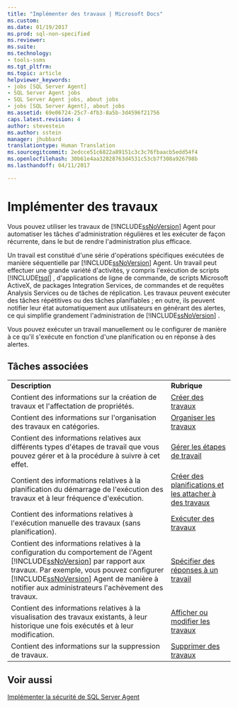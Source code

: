 ```yaml
---
title: "Implémenter des travaux | Microsoft Docs"
ms.custom: 
ms.date: 01/19/2017
ms.prod: sql-non-specified
ms.reviewer: 
ms.suite: 
ms.technology:
- tools-ssms
ms.tgt_pltfrm: 
ms.topic: article
helpviewer_keywords:
- jobs [SQL Server Agent]
- SQL Server Agent jobs
- SQL Server Agent jobs, about jobs
- jobs [SQL Server Agent], about jobs
ms.assetid: 69e06724-25c7-4fb3-8a5b-3d4596f21756
caps.latest.revision: 4
author: stevestein
ms.author: sstein
manager: jhubbard
translationtype: Human Translation
ms.sourcegitcommit: 2edcce51c6822a89151c3c3c76fbaacb5edd54f4
ms.openlocfilehash: 30b61e4aa32828763d4531c53cb7f308a926798b
ms.lasthandoff: 04/11/2017

---
```

# <a name="implement-jobs"></a>Implémenter des travaux
Vous pouvez utiliser les travaux de [!INCLUDE[ssNoVersion](../../includes/ssnoversion_md.md)] Agent pour automatiser les tâches d'administration régulières et les exécuter de façon récurrente, dans le but de rendre l'administration plus efficace.  
  
Un travail est constitué d'une série d'opérations spécifiques exécutées de manière séquentielle par [!INCLUDE[ssNoVersion](../../includes/ssnoversion_md.md)] Agent. Un travail peut effectuer une grande variété d'activités, y compris l'exécution de scripts [!INCLUDE[tsql](../../includes/tsql_md.md)] , d'applications de ligne de commande, de scripts Microsoft ActiveX, de packages Integration Services, de commandes et de requêtes Analysis Services ou de tâches de réplication. Les travaux peuvent exécuter des tâches répétitives ou des tâches planifiables ; en outre, ils peuvent notifier leur état automatiquement aux utilisateurs en générant des alertes, ce qui simplifie grandement l'administration de [!INCLUDE[ssNoVersion](../../includes/ssnoversion_md.md)] .  
  
Vous pouvez exécuter un travail manuellement ou le configurer de manière à ce qu'il s'exécute en fonction d'une planification ou en réponse à des alertes.  
  
## <a name="related-tasks"></a>Tâches associées  
  
|||  
|-|-|  
|**Description**|**Rubrique**|  
|Contient des informations sur la création de travaux et l'affectation de propriétés.|[Créer des travaux](../../ssms/agent/create-jobs.md)|  
|Contient des informations sur l'organisation des travaux en catégories.|[Organiser les travaux](../../ssms/agent/organize-jobs.md)|  
|Contient des informations relatives aux différents types d'étapes de travail que vous pouvez gérer et à la procédure à suivre à cet effet.|[Gérer les étapes de travail](../../ssms/agent/manage-job-steps.md)|  
|Contient des informations relatives à la planification du démarrage de l'exécution des travaux et à leur fréquence d'exécution.|[Créer des planifications et les attacher à des travaux](../../ssms/agent/create-and-attach-schedules-to-jobs.md)|  
|Contient des informations relatives à l'exécution manuelle des travaux (sans planification).|[Exécuter des travaux](../../ssms/agent/run-jobs.md)|  
|Contient des informations relatives à la configuration du comportement de l'Agent [!INCLUDE[ssNoVersion](../../includes/ssnoversion_md.md)] par rapport aux travaux. Par exemple, vous pouvez configurer [!INCLUDE[ssNoVersion](../../includes/ssnoversion_md.md)] Agent de manière à notifier aux administrateurs l'achèvement des travaux.|[Spécifier des réponses à un travail](../../ssms/agent/specify-job-responses.md)|  
|Contient des informations relatives à la visualisation des travaux existants, à leur historique une fois exécutés et à leur modification.|[Afficher ou modifier les travaux](../../ssms/agent/view-or-modify-jobs.md)|  
|Contient des informations sur la suppression de travaux.|[Supprimer des travaux](../../ssms/agent/delete-jobs.md)|  
  
## <a name="see-also"></a>Voir aussi  
[Implémenter la sécurité de SQL Server Agent](../../ssms/agent/implement-sql-server-agent-security.md)  
  


